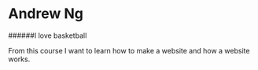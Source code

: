 Andrew Ng
=========

######I love basketball

From this course I want to learn how to make a website and how a website works.
